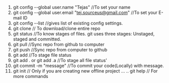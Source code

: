 1. git config --global user.name "Tejas" //To set your name
1. git config --global user.email "tej.sourceus@gmail.com" //To set your E-mail ID
1. git config --list //gives list of existing config settings.
1. git clone // To download/clone entire repo
1. git status //To know stages of files. git uses three stages: Unstaged, staged and committed.
1. git pull //Sync repo from github to computer
1. git push //Sync repo from computer to github
1. git add //To stage file status
1. git add . or git add .a //To stage all file status'
1. git commit -m "message" //To commit your code(Locally) with message.
1. git init // Only if you are creating new offline project
... .. git help // For more commands


